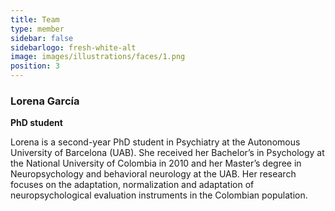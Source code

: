 ```yaml
---
title: Team
type: member
sidebar: false
sidebarlogo: fresh-white-alt
image: images/illustrations/faces/1.png
position: 3
---
```



### Lorena García

**PhD student**

Lorena is a second-year PhD student in Psychiatry at the Autonomous University of Barcelona (UAB). She received her Bachelor’s in Psychology at the National University of Colombia in 2010 and her Master’s degree in Neuropsychology and behavioral neurology at the UAB. Her research focuses on the adaptation, normalization and adaptation of neuropsychological evaluation instruments in the Colombian population.

